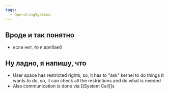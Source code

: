 ```yaml
---
tags:
  - OperatingSystems
---
```

## Вроде и так понятно
- если нет, то я долбаеб
## Ну ладно, я напишу, что
- User space has restricted rights, so, it has to "ask" kernel to do things it wants to do, so, it can check all the restrictions and do what is needed
- Also communication is done via [[System Call]]s
